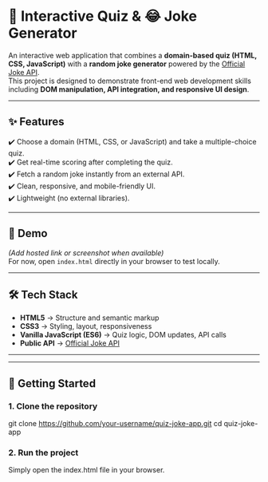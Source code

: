 # 🧠 Interactive Quiz & 😂 Joke Generator

An interactive web application that combines a **domain-based quiz (HTML, CSS, JavaScript)** with a **random joke generator** powered by the [Official Joke API](https://official-joke-api.appspot.com).  
This project is designed to demonstrate front-end web development skills including **DOM manipulation, API integration, and responsive UI design**.

---

## ✨ Features
✔️ Choose a domain (HTML, CSS, or JavaScript) and take a multiple-choice quiz.  
✔️ Get real-time scoring after completing the quiz.  
✔️ Fetch a random joke instantly from an external API.  
✔️ Clean, responsive, and mobile-friendly UI.  
✔️ Lightweight (no external libraries).  

---

## 🎥 Demo
*(Add hosted link or screenshot when available)*  
For now, open `index.html` directly in your browser to test locally.  

---

## 🛠 Tech Stack
- **HTML5** → Structure and semantic markup  
- **CSS3** → Styling, layout, responsiveness  
- **Vanilla JavaScript (ES6)** → Quiz logic, DOM updates, API calls  
- **Public API** → [Official Joke API](https://official-joke-api.appspot.com)  

---


---

## 🚀 Getting Started

### 1. Clone the repository
git clone https://github.com/your-username/quiz-joke-app.git
cd quiz-joke-app

### 2. Run the project

Simply open the index.html file in your browser.
